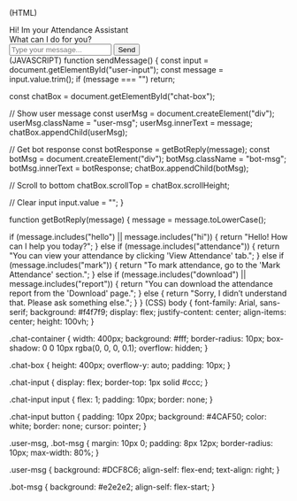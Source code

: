 (HTML)
<!DOCTYPE html>
<html lang="en">
<head>
  <meta charset="UTF-8">
  <title>Attendance Chatbot</title>
  <link rel="stylesheet" href="chatbot.css">
</head>
<body>
  <div class="chat-container">
    <div class="chat-box" id="chat-box">
      <div class="bot-msg">Hi! Im your Attendance Assistant <br>What can I do for you?</div>
    </div>
    <div class="chat-input">
      <input type="text" id="user-input" placeholder="Type your message...">
      <button onclick="sendMessage()">Send</button>
    </div>
  </div>

  <script src="chatbot.js"></script>
</body>
</html>
(JAVASCRIPT)
function sendMessage() {
  const input = document.getElementById("user-input");
  const message = input.value.trim();
  if (message === "") return;

  const chatBox = document.getElementById("chat-box");

  // Show user message
  const userMsg = document.createElement("div");
  userMsg.className = "user-msg";
  userMsg.innerText = message;
  chatBox.appendChild(userMsg);

  // Get bot response
  const botResponse = getBotReply(message);
  const botMsg = document.createElement("div");
  botMsg.className = "bot-msg";
  botMsg.innerText = botResponse;
  chatBox.appendChild(botMsg);

  // Scroll to bottom
  chatBox.scrollTop = chatBox.scrollHeight;

  // Clear input
  input.value = "";
}

function getBotReply(message) {
  message = message.toLowerCase();

  if (message.includes("hello") || message.includes("hi")) {
    return "Hello! How can I help you today?";
  } else if (message.includes("attendance")) {
    return "You can view your attendance by clicking 'View Attendance' tab.";
  } else if (message.includes("mark")) {
    return "To mark attendance, go to the 'Mark Attendance' section.";
  } else if (message.includes("download") || message.includes("report")) {
    return "You can download the attendance report from the 'Download' page.";
  } else {
    return "Sorry, I didn’t understand that. Please ask something else.";
  }
}
(CSS)
body {
  font-family: Arial, sans-serif;
  background: #f4f7f9;
  display: flex;
  justify-content: center;
  align-items: center;
  height: 100vh;
}

.chat-container {
  width: 400px;
  background: #fff;
  border-radius: 10px;
  box-shadow: 0 0 10px rgba(0, 0, 0, 0.1);
  overflow: hidden;
}

.chat-box {
  height: 400px;
  overflow-y: auto;
  padding: 10px;
}

.chat-input {
  display: flex;
  border-top: 1px solid #ccc;
}

.chat-input input {
  flex: 1;
  padding: 10px;
  border: none;
}

.chat-input button {
  padding: 10px 20px;
  background: #4CAF50;
  color: white;
  border: none;
  cursor: pointer;
}

.user-msg, .bot-msg {
  margin: 10px 0;
  padding: 8px 12px;
  border-radius: 10px;
  max-width: 80%;
}

.user-msg {
  background: #DCF8C6;
  align-self: flex-end;
  text-align: right;
}

.bot-msg {
  background: #e2e2e2;
  align-self: flex-start;
}
